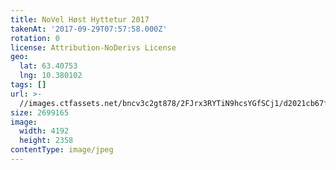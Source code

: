 ```yaml
---
title: NoVel Høst Hyttetur 2017
takenAt: '2017-09-29T07:57:58.000Z'
rotation: 0
license: Attribution-NoDerivs License
geo:
  lat: 63.40753
  lng: 10.380102
tags: []
url: >-
  //images.ctfassets.net/bncv3c2gt878/2FJrx3RYTiN9hcsYGfSCj1/d2021cb67f2e9e8d4e106ec80c09e41a/novel-hst-hyttetur-2017_37179572670_o
size: 2699165
image:
  width: 4192
  height: 2358
contentType: image/jpeg
---
```


